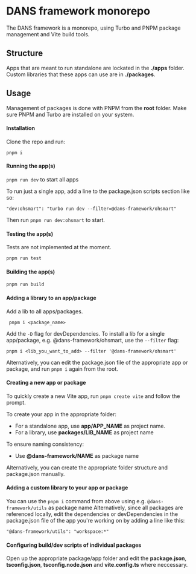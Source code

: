 # DANS framework monorepo
The DANS framework is a monorepo, using Turbo and PNPM package management and Vite build tools.

## Structure
Apps that are meant to run standalone are lockated in the **./apps** folder. Custom libraries that these apps can use are in **./packages**.

## Usage
Management of packages is done with PNPM from the **root** folder. Make sure PNPM and Turbo are installed on your system.

#### Installation
Clone the repo and run:

    pnpm i

#### Running the app(s)
`pnpm run dev` to start all apps

To run just a single app, add a line to the package.json scripts section like so:

    "dev:ohsmart": "turbo run dev --filter=@dans-framework/ohsmart"

Then run `pnpm run dev:ohsmart` to start.

#### Testing the app(s)
Tests are not implemented at the moment.

    pnpm run test
    
#### Building the app(s)

    pnpm run build

#### Adding a library to an app/package
 Add a lib to all apps/packages. 

     pnpm i <package_name>

Add the `-D` flag for devDependencies.
To install a lib for a single app/package, e.g. @dans-framework/ohsmart, use the `--filter` flag:

    pnpm i <lib_you_want_to_add> --filter '@dans-framework/ohsmart'
Alternatively, you can edit the package.json file of the appropriate app or package, and run `pnpm i` again from the root.

#### Creating a new app or package
To quickly create a new Vite app, run `pnpm create vite` and follow the prompt.

To create your app in the appropriate folder:
 - For a standalone app, use **app/APP_NAME** as project name. 
 - For a library, use **packages/LIB_NAME** as project name

 To ensure naming consistency:
 - Use **@dans-framework/NAME** as package name

Alternatively, you can create the appropriate folder structure and package.json manually.

#### Adding a custom library to your app or package
You can use the `pnpm i` command from above using e.g. `@dans-framework/utils` as package name
Alternatively, since all packages are referenced locally, edit the dependencies or devDependencies in the package.json file of the app you're working on by adding a line like this:

    "@dans-framework/utils": "workspace:*"

#### Configuring build/dev scripts of individual packages
Open up the appropriate package/app folder and edit the **package.json**, **tsconfig.json**,  **tsconfig.node.json** and **vite.config.ts** where neccessary.
